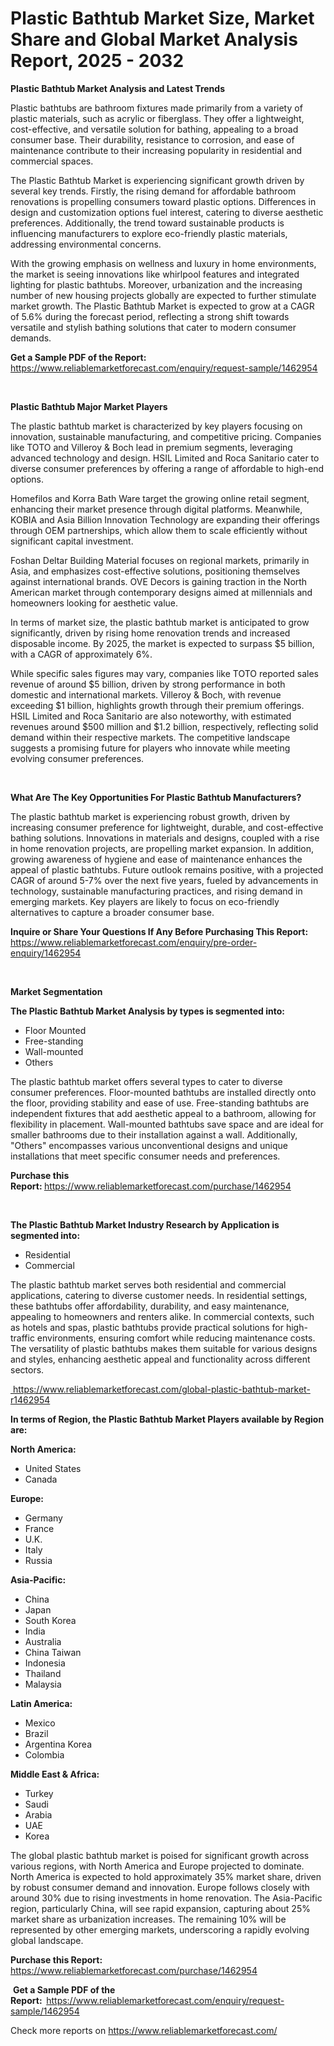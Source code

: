 <p><h1>Plastic Bathtub Market Size, Market Share and Global Market Analysis Report, 2025 - 2032</h1></p><p><strong>Plastic Bathtub Market Analysis and Latest Trends</strong></p>
<p><p>Plastic bathtubs are bathroom fixtures made primarily from a variety of plastic materials, such as acrylic or fiberglass. They offer a lightweight, cost-effective, and versatile solution for bathing, appealing to a broad consumer base. Their durability, resistance to corrosion, and ease of maintenance contribute to their increasing popularity in residential and commercial spaces.</p><p>The Plastic Bathtub Market is experiencing significant growth driven by several key trends. Firstly, the rising demand for affordable bathroom renovations is propelling consumers toward plastic options. Differences in design and customization options fuel interest, catering to diverse aesthetic preferences. Additionally, the trend toward sustainable products is influencing manufacturers to explore eco-friendly plastic materials, addressing environmental concerns.</p><p>With the growing emphasis on wellness and luxury in home environments, the market is seeing innovations like whirlpool features and integrated lighting for plastic bathtubs. Moreover, urbanization and the increasing number of new housing projects globally are expected to further stimulate market growth. The Plastic Bathtub Market is expected to grow at a CAGR of 5.6% during the forecast period, reflecting a strong shift towards versatile and stylish bathing solutions that cater to modern consumer demands.</p></p>
<p><strong>Get a Sample PDF of the Report:&nbsp;</strong> <a href="https://www.reliablemarketforecast.com/enquiry/request-sample/1462954?utm_campaign=2260&utm_medium=2&utm_source=Github&utm_content=ia&utm_term=07022025&utm_id=plastic-bathtub">https://www.reliablemarketforecast.com/enquiry/request-sample/1462954</a></p>
<p>&nbsp;</p>
<p><strong>Plastic Bathtub Major Market Players</strong></p>
<p><p>The plastic bathtub market is characterized by key players focusing on innovation, sustainable manufacturing, and competitive pricing. Companies like TOTO and Villeroy & Boch lead in premium segments, leveraging advanced technology and design. HSIL Limited and Roca Sanitario cater to diverse consumer preferences by offering a range of affordable to high-end options. </p><p>Homefilos and Korra Bath Ware target the growing online retail segment, enhancing their market presence through digital platforms. Meanwhile, KOBIA and Asia Billion Innovation Technology are expanding their offerings through OEM partnerships, which allow them to scale efficiently without significant capital investment.</p><p>Foshan Deltar Building Material focuses on regional markets, primarily in Asia, and emphasizes cost-effective solutions, positioning themselves against international brands. OVE Decors is gaining traction in the North American market through contemporary designs aimed at millennials and homeowners looking for aesthetic value.</p><p>In terms of market size, the plastic bathtub market is anticipated to grow significantly, driven by rising home renovation trends and increased disposable income. By 2025, the market is expected to surpass $5 billion, with a CAGR of approximately 6%. </p><p>While specific sales figures may vary, companies like TOTO reported sales revenue of around $5 billion, driven by strong performance in both domestic and international markets. Villeroy & Boch, with revenue exceeding $1 billion, highlights growth through their premium offerings. HSIL Limited and Roca Sanitario are also noteworthy, with estimated revenues around $500 million and $1.2 billion, respectively, reflecting solid demand within their respective markets. The competitive landscape suggests a promising future for players who innovate while meeting evolving consumer preferences.</p></p>
<p>&nbsp;</p>
<p><strong>What Are The Key Opportunities For Plastic Bathtub Manufacturers?</strong></p>
<p><p>The plastic bathtub market is experiencing robust growth, driven by increasing consumer preference for lightweight, durable, and cost-effective bathing solutions. Innovations in materials and designs, coupled with a rise in home renovation projects, are propelling market expansion. In addition, growing awareness of hygiene and ease of maintenance enhances the appeal of plastic bathtubs. Future outlook remains positive, with a projected CAGR of around 5-7% over the next five years, fueled by advancements in technology, sustainable manufacturing practices, and rising demand in emerging markets. Key players are likely to focus on eco-friendly alternatives to capture a broader consumer base.</p></p>
<p><strong>Inquire or Share Your Questions If Any Before Purchasing This Report:</strong> <a href="https://www.reliablemarketforecast.com/enquiry/pre-order-enquiry/1462954?utm_campaign=2260&utm_medium=2&utm_source=Github&utm_content=ia&utm_term=07022025&utm_id=plastic-bathtub">https://www.reliablemarketforecast.com/enquiry/pre-order-enquiry/1462954</a></p>
<p>&nbsp;</p>
<p><strong>Market Segmentation</strong></p>
<p><strong>The Plastic Bathtub Market Analysis by types is segmented into:</strong></p>
<p><ul><li>Floor Mounted</li><li>Free-standing</li><li>Wall-mounted</li><li>Others</li></ul></p>
<p><p>The plastic bathtub market offers several types to cater to diverse consumer preferences. Floor-mounted bathtubs are installed directly onto the floor, providing stability and ease of use. Free-standing bathtubs are independent fixtures that add aesthetic appeal to a bathroom, allowing for flexibility in placement. Wall-mounted bathtubs save space and are ideal for smaller bathrooms due to their installation against a wall. Additionally, "Others" encompasses various unconventional designs and unique installations that meet specific consumer needs and preferences.</p></p>
<p><strong>Purchase this Report:&nbsp;</strong><a href="https://www.reliablemarketforecast.com/purchase/1462954?utm_campaign=2260&utm_medium=2&utm_source=Github&utm_content=ia&utm_term=07022025&utm_id=plastic-bathtub">https://www.reliablemarketforecast.com/purchase/1462954</a></p>
<p>&nbsp;</p>
<p><strong>The Plastic Bathtub Market Industry Research by Application is segmented into:</strong></p>
<p><ul><li>Residential</li><li>Commercial</li></ul></p>
<p><p>The plastic bathtub market serves both residential and commercial applications, catering to diverse customer needs. In residential settings, these bathtubs offer affordability, durability, and easy maintenance, appealing to homeowners and renters alike. In commercial contexts, such as hotels and spas, plastic bathtubs provide practical solutions for high-traffic environments, ensuring comfort while reducing maintenance costs. The versatility of plastic bathtubs makes them suitable for various designs and styles, enhancing aesthetic appeal and functionality across different sectors.</p></p>
<p><a href="https://www.reliablemarketforecast.com/global-plastic-bathtub-market-r1462954?utm_campaign=2260&utm_medium=2&utm_source=Github&utm_content=ia&utm_term=07022025&utm_id=plastic-bathtub">&nbsp;https://www.reliablemarketforecast.com/global-plastic-bathtub-market-r1462954</a></p>
<p><strong>In terms of Region, the Plastic Bathtub Market Players available by Region are:</strong></p>
<p>
    <p> <strong> North America: </strong>
        <ul>
            <li>United States</li>
            <li>Canada</li>
        </ul>
        </p> 
    <p> <strong> Europe: </strong>
        <ul>
            <li>Germany</li>
            <li>France</li>
            <li>U.K.</li>
            <li>Italy</li>
            <li>Russia</li>
        </ul>
        </p> 
    <p> <strong> Asia-Pacific: </strong>
        <ul>
            <li>China</li>
            <li>Japan</li>
            <li>South Korea</li>
            <li>India</li>
            <li>Australia</li>
            <li>China Taiwan</li>
            <li>Indonesia</li>
            <li>Thailand</li>
            <li>Malaysia</li>
        </ul>
        </p> 
    <p> <strong> Latin America: </strong>
        <ul>
            <li>Mexico</li>
            <li>Brazil</li>
            <li>Argentina Korea</li>
            <li>Colombia</li>
        </ul>
        </p> 
    <p> <strong> Middle East & Africa: </strong>
        <ul>
            <li>Turkey</li>
            <li>Saudi</li>
            <li>Arabia</li>
            <li>UAE</li>
            <li>Korea</li>
        </ul>
    </p>
    </p>
<p><p>The global plastic bathtub market is poised for significant growth across various regions, with North America and Europe projected to dominate. North America is expected to hold approximately 35% market share, driven by robust consumer demand and innovation. Europe follows closely with around 30% due to rising investments in home renovation. The Asia-Pacific region, particularly China, will see rapid expansion, capturing about 25% market share as urbanization increases. The remaining 10% will be represented by other emerging markets, underscoring a rapidly evolving global landscape.</p></p>
<p><strong>Purchase this Report: </strong><a href="https://www.reliablemarketforecast.com/purchase/1462954?utm_campaign=2260&utm_medium=2&utm_source=Github&utm_content=ia&utm_term=07022025&utm_id=plastic-bathtub">https://www.reliablemarketforecast.com/purchase/1462954</a></p>
<p>&nbsp;<strong>Get a Sample PDF of the Report:&nbsp;&nbsp;</strong><a href="https://www.reliablemarketforecast.com/enquiry/request-sample/1462954?utm_campaign=2260&utm_medium=2&utm_source=Github&utm_content=ia&utm_term=07022025&utm_id=plastic-bathtub">https://www.reliablemarketforecast.com/enquiry/request-sample/1462954</a></p>
<p><strong></strong></p>
<p>Check more reports on <a href="https://www.reliablemarketforecast.com/?utm_campaign=2260&utm_medium=2&utm_source=Github&utm_content=ia&utm_term=07022025&utm_id=plastic-bathtub">https://www.reliablemarketforecast.com/</a></p>